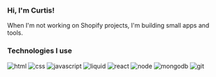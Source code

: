 <h3>Hi, I'm Curtis!</h3>

<p>When I'm not working on Shopify projects, I'm building small apps and tools.</p>

<h3>Technologies I use</h3>
<p>
  <img alt="html" src="https://img.shields.io/badge/HTML-068fff" />
  <img alt="css" src="https://img.shields.io/badge/CSS-068fff" />
  <img alt="javascript" src="https://img.shields.io/badge/JavaScript-068fff" />
  <img alt="liquid" src="https://img.shields.io/badge/Liquid-068fff" />
  <img alt="react" src="https://img.shields.io/badge/React-068fff" />
  <img alt="node" src="https://img.shields.io/badge/Node-068fff" />
  <img alt="mongodb" src="https://img.shields.io/badge/MongoDB-068fff" />
  <img alt="git" src="https://img.shields.io/badge/Git-068fff" />
</p>

